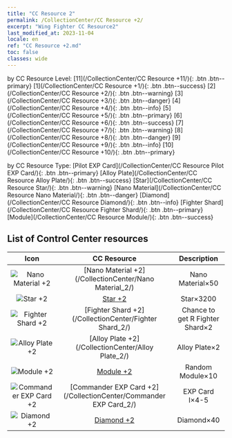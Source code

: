 ```yaml
---
title: "CC Resource 2"
permalink: /CollectionCenter/CC Resource +2/
excerpt: "Wing Fighter CC Resource2"
last_modified_at: 2023-11-04
locale: en
ref: "CC Resource +2.md"
toc: false
classes: wide
---
```


  by CC Resource Level:  [11](/CollectionCenter/CC Resource +11/){: .btn .btn--primary}   [1](/CollectionCenter/CC Resource +1/){: .btn .btn--success}   [2](/CollectionCenter/CC Resource +2/){: .btn .btn--warning}   [3](/CollectionCenter/CC Resource +3/){: .btn .btn--danger}   [4](/CollectionCenter/CC Resource +4/){: .btn .btn--info}   [5](/CollectionCenter/CC Resource +5/){: .btn .btn--primary}   [6](/CollectionCenter/CC Resource +6/){: .btn .btn--success}   [7](/CollectionCenter/CC Resource +7/){: .btn .btn--warning}   [8](/CollectionCenter/CC Resource +8/){: .btn .btn--danger}   [9](/CollectionCenter/CC Resource +9/){: .btn .btn--info}   [10](/CollectionCenter/CC Resource +10/){: .btn .btn--primary} 

  by CC Resource Type:  [Pilot EXP Card](/CollectionCenter/CC Resource Pilot EXP Card/){: .btn .btn--primary}   [Alloy Plate](/CollectionCenter/CC Resource Alloy Plate/){: .btn .btn--success}   [Star](/CollectionCenter/CC Resource Star/){: .btn .btn--warning}   [Nano Material](/CollectionCenter/CC Resource Nano Material/){: .btn .btn--danger}   [Diamond](/CollectionCenter/CC Resource Diamond/){: .btn .btn--info}   [Fighter Shard](/CollectionCenter/CC Resource Fighter Shard/){: .btn .btn--primary}   [Module](/CollectionCenter/CC Resource Module/){: .btn .btn--success} 

## List of Control Center resources

  |   Icon |      CC Resource        |   Description   |
  |:------:|:---------------:|:---------------:|
  | ![Nano Material +2](/images/cc/CC_Nano_Material_2_p.png) | [Nano Material +2](/CollectionCenter/Nano Material_2/) | Nano Material×50 |
  | ![Star +2](/images/cc/CC_Star_2_p.png) | [Star +2](/CollectionCenter/Star_2/) | Star×3200 |
  | ![Fighter Shard +2](/images/cc/CC_Fighter_Shard_2_p.png) | [Fighter Shard +2](/CollectionCenter/Fighter Shard_2/) | Chance to get R Fighter Shard×2 |
  | ![Alloy Plate +2](/images/cc/CC_Alloy_Plate_2_p.png) | [Alloy Plate +2](/CollectionCenter/Alloy Plate_2/) | Alloy Plate×2 |
  | ![Module +2](/images/cc/CC_Module_2_p.png) | [Module +2](/CollectionCenter/Module_2/) | Random Module×10 |
  | ![Commander EXP Card +2](/images/cc/CC_Pilot_EXP_Card_2_p.png) | [Commander EXP Card +2](/CollectionCenter/Commander EXP Card_2/) | EXP Card I×4-5 |
  | ![Diamond +2](/images/cc/CC_Diamond_2_p.png) | [Diamond +2](/CollectionCenter/Diamond_2/) | Diamond×40 |
